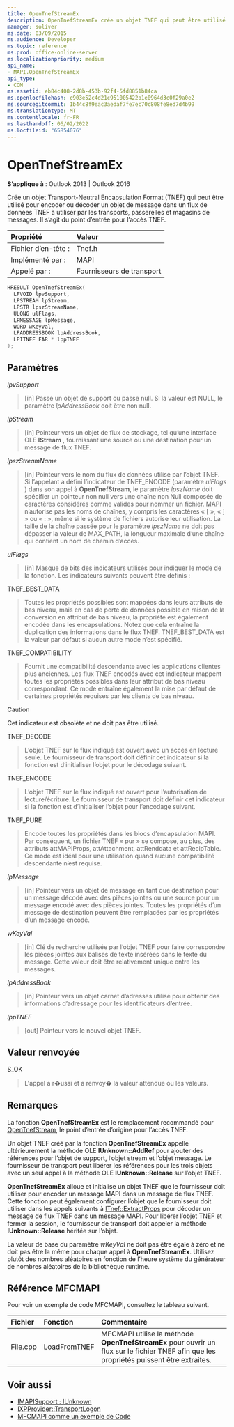 ```yaml
---
title: OpenTnefStreamEx
description: OpenTnefStreamEx crée un objet TNEF qui peut être utilisé pour encoder ou décoder un objet de message dans un flux de données TNEF.
manager: soliver
ms.date: 03/09/2015
ms.audience: Developer
ms.topic: reference
ms.prod: office-online-server
ms.localizationpriority: medium
api_name:
- MAPI.OpenTnefStreamEx
api_type:
- COM
ms.assetid: eb84c408-2d8b-453b-92f4-5fd8851b84ca
ms.openlocfilehash: c903e52c4d21c951005422b1e0964d3c0f29a0e2
ms.sourcegitcommit: 1b44c8f9eac3aedaf7fe7ec70c808fe8ed7d4b99
ms.translationtype: MT
ms.contentlocale: fr-FR
ms.lasthandoff: 06/02/2022
ms.locfileid: "65854076"
---
```

# <a name="opentnefstreamex"></a>OpenTnefStreamEx

**S’applique à** : Outlook 2013 | Outlook 2016 
  
Crée un objet Transport-Neutral Encapsulation Format (TNEF) qui peut être utilisé pour encoder ou décoder un objet de message dans un flux de données TNEF à utiliser par les transports, passerelles et magasins de messages. Il s’agit du point d’entrée pour l’accès TNEF. 
  
|Propriété |Valeur |
|:-----|:-----|
|Fichier d’en-tête :  <br/> |Tnef.h  <br/> |
|Implémenté par :  <br/> |MAPI  <br/> |
|Appelé par :  <br/> |Fournisseurs de transport  <br/> |
   
```cpp
HRESULT OpenTnefStreamEx(
  LPVOID lpvSupport,
  LPSTREAM lpStream,
  LPSTR lpszStreamName,
  ULONG ulFlags,
  LPMESSAGE lpMessage,
  WORD wKeyVal,
  LPADDRESSBOOK lpAddressBook,
  LPITNEF FAR * lppTNEF
);
```

## <a name="parameters"></a>Paramètres

_lpvSupport_
  
> [in] Passe un objet de support ou passe null. Si la valeur est NULL, le paramètre  _lpAddressBook_ doit être non null. 
    
_lpStream_
  
> [in] Pointeur vers un objet de flux de stockage, tel qu’une interface OLE **IStream** , fournissant une source ou une destination pour un message de flux TNEF. 
    
_lpszStreamName_
  
> [in] Pointeur vers le nom du flux de données utilisé par l’objet TNEF. Si l’appelant a défini l’indicateur de TNEF_ENCODE (paramètre _ulFlags_ ) dans son appel à **OpenTnefStream**, le paramètre  _lpszName_ doit spécifier un pointeur non null vers une chaîne non Null composée de caractères considérés comme valides pour nommer un fichier. MAPI n’autorise pas les noms de chaînes, y compris les caractères « [ », « ] » ou « : », même si le système de fichiers autorise leur utilisation. La taille de la chaîne passée pour le paramètre  _lpszName_ ne doit pas dépasser la valeur de MAX_PATH, la longueur maximale d’une chaîne qui contient un nom de chemin d’accès. 
    
_ulFlags_
  
> [in] Masque de bits des indicateurs utilisés pour indiquer le mode de la fonction. Les indicateurs suivants peuvent être définis :
    
TNEF_BEST_DATA 
  
> Toutes les propriétés possibles sont mappées dans leurs attributs de bas niveau, mais en cas de perte de données possible en raison de la conversion en attribut de bas niveau, la propriété est également encodée dans les encapsulations. Notez que cela entraîne la duplication des informations dans le flux TNEF. TNEF_BEST_DATA est la valeur par défaut si aucun autre mode n’est spécifié. 
    
TNEF_COMPATIBILITY 
  
> Fournit une compatibilité descendante avec les applications clientes plus anciennes. Les flux TNEF encodés avec cet indicateur mappent toutes les propriétés possibles dans leur attribut de bas niveau correspondant. Ce mode entraîne également la mise par défaut de certaines propriétés requises par les clients de bas niveau. 
    
  > [!CAUTION]
  > Cet indicateur est obsolète et ne doit pas être utilisé. 
  
TNEF_DECODE 
  
> L’objet TNEF sur le flux indiqué est ouvert avec un accès en lecture seule. Le fournisseur de transport doit définir cet indicateur si la fonction est d’initialiser l’objet pour le décodage suivant.
    
TNEF_ENCODE 
  
> L’objet TNEF sur le flux indiqué est ouvert pour l’autorisation de lecture/écriture. Le fournisseur de transport doit définir cet indicateur si la fonction est d’initialiser l’objet pour l’encodage suivant.
    
TNEF_PURE 
  
> Encode toutes les propriétés dans les blocs d’encapsulation MAPI. Par conséquent, un fichier TNEF « pur » se compose, au plus, des attributs attMAPIProps, attAttachment, attRenddata et attRecipTable. Ce mode est idéal pour une utilisation quand aucune compatibilité descendante n’est requise.
    
_lpMessage_
  
> [in] Pointeur vers un objet de message en tant que destination pour un message décodé avec des pièces jointes ou une source pour un message encodé avec des pièces jointes. Toutes les propriétés d’un message de destination peuvent être remplacées par les propriétés d’un message encodé.
    
_wKeyVal_
  
> [in] Clé de recherche utilisée par l’objet TNEF pour faire correspondre les pièces jointes aux balises de texte insérées dans le texte du message. Cette valeur doit être relativement unique entre les messages. 
    
_lpAddressBook_
  
> [in] Pointeur vers un objet carnet d’adresses utilisé pour obtenir des informations d’adressage pour les identificateurs d’entrée. 
    
_lppTNEF_
  
> [out] Pointeur vers le nouvel objet TNEF.
    
## <a name="return-value"></a>Valeur renvoyée

S_OK 
  
> L'appel a r�ussi et a renvoy� la valeur attendue ou les valeurs.
    
## <a name="remarks"></a>Remarques

La fonction **OpenTnefStreamEx** est le remplacement recommandé pour [OpenTnefStream](opentnefstream.md), le point d’entrée d’origine pour l’accès TNEF. 
  
Un objet TNEF créé par la fonction **OpenTnefStreamEx** appelle ultérieurement la méthode OLE **IUnknown::AddRef** pour ajouter des références pour l’objet de support, l’objet stream et l’objet message. Le fournisseur de transport peut libérer les références pour les trois objets avec un seul appel à la méthode OLE **IUnknown::Release** sur l’objet TNEF. 
  
**OpenTnefStreamEx** alloue et initialise un objet TNEF que le fournisseur doit utiliser pour encoder un message MAPI dans un message de flux TNEF. Cette fonction peut également configurer l’objet que le fournisseur doit utiliser dans les appels suivants à [ITnef::ExtractProps](itnef-extractprops.md) pour décoder un message de flux TNEF dans un message MAPI. Pour libérer l’objet TNEF et fermer la session, le fournisseur de transport doit appeler la méthode **IUnknown::Release** héritée sur l’objet. 
  
La valeur de base du paramètre  _wKeyVal_ ne doit pas être égale à zéro et ne doit pas être la même pour chaque appel à **OpenTnefStreamEx**. Utilisez plutôt des nombres aléatoires en fonction de l’heure système du générateur de nombres aléatoires de la bibliothèque runtime.
  
## <a name="mfcmapi-reference"></a>Référence MFCMAPI

Pour voir un exemple de code MFCMAPI, consultez le tableau suivant.
  
|**Fichier**|**Fonction**|**Commentaire**|
|:-----|:-----|:-----|
|File.cpp  <br/> |LoadFromTNEF  <br/> |MFCMAPI utilise la méthode **OpenTnefStreamEx** pour ouvrir un flux sur le fichier TNEF afin que les propriétés puissent être extraites. |
   
## <a name="see-also"></a>Voir aussi

- [IMAPISupport : IUnknown](imapisupportiunknown.md)
- [IXPProvider::TransportLogon](ixpprovider-transportlogon.md)
- [MFCMAPI comme un exemple de Code](mfcmapi-as-a-code-sample.md)


